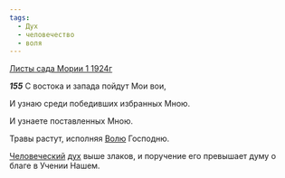 ```yaml
---
tags:
  - Дух
  - человечество
  - воля
---
```


[Листы сада Мории 1 1924г](https://127.0.0.1:4002/agni/1924)

___155___
С востока и запада пойдут Мои вои,   

И узнаю среди победивших избранных Мною.   

И узнаете поставленных Мною.   

Травы растут, исполняя [Волю](../../../tags/#воля) Господню.   

[Человеческий](../../../tags/#человечество) [дух](../../../tags/#Дух) выше злаков, и поручение его превышает думу о благе в Учении Нашем.   

